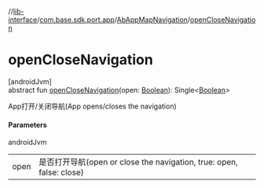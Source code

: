 //[lib-interface](../../../index.md)/[com.base.sdk.port.app](../index.md)/[AbAppMapNavigation](index.md)/[openCloseNavigation](open-close-navigation.md)

# openCloseNavigation

[androidJvm]\
abstract fun [openCloseNavigation](open-close-navigation.md)(open: [Boolean](https://kotlinlang.org/api/latest/jvm/stdlib/kotlin/-boolean/index.html)): Single&lt;[Boolean](https://kotlinlang.org/api/latest/jvm/stdlib/kotlin/-boolean/index.html)&gt;

App打开/关闭导航(App opens/closes the navigation)

#### Parameters

androidJvm

| | |
|---|---|
| open | 是否打开导航(open or close the navigation, true: open, false: close) |
